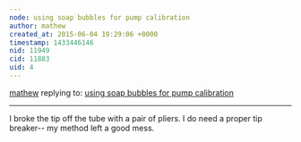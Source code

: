 ```yaml
---
node: using soap bubbles for pump calibration
author: mathew
created_at: 2015-06-04 19:29:06 +0000
timestamp: 1433446146
nid: 11949
cid: 11883
uid: 4
---
```




[mathew](../profile/mathew) replying to: [using soap bubbles for pump calibration](../notes/mathew/06-04-2015/using-soap-bubbles-for-pump-calibration)

----
I broke the tip off the tube with a pair of pliers.  I do need a proper tip breaker-- my method left a good mess. 